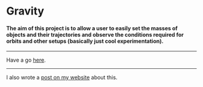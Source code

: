 Gravity
=======

#### The aim of this project is to allow a user to easily set the masses of objects and their trajectories and observe the conditions required for orbits and other setups (basically just cool experimentation).

---

Have a go [here](http://joeiddon.github.io/gravity).

---

I also wrote a [post on my website](https://joeiddon.github.io/projects/javascript/gravity) about this.
